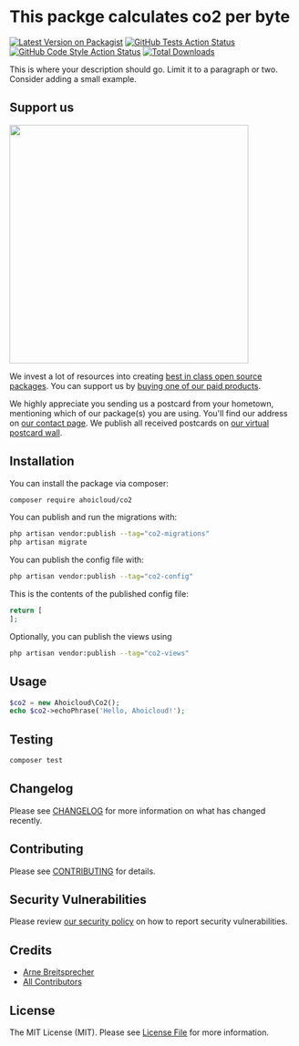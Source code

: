 # This packge calculates co2 per byte

[![Latest Version on Packagist](https://img.shields.io/packagist/v/ahoicloud/co2.svg?style=flat-square)](https://packagist.org/packages/ahoicloud/co2)
[![GitHub Tests Action Status](https://img.shields.io/github/actions/workflow/status/ahoicloud/co2/run-tests.yml?branch=main&label=tests&style=flat-square)](https://github.com/ahoicloud/co2/actions?query=workflow%3Arun-tests+branch%3Amain)
[![GitHub Code Style Action Status](https://img.shields.io/github/actions/workflow/status/ahoicloud/co2/fix-php-code-style-issues.yml?branch=main&label=code%20style&style=flat-square)](https://github.com/ahoicloud/co2/actions?query=workflow%3A"Fix+PHP+code+style+issues"+branch%3Amain)
[![Total Downloads](https://img.shields.io/packagist/dt/ahoicloud/co2.svg?style=flat-square)](https://packagist.org/packages/ahoicloud/co2)

This is where your description should go. Limit it to a paragraph or two. Consider adding a small example.

## Support us

[<img src="https://github-ads.s3.eu-central-1.amazonaws.com/co2.jpg?t=1" width="419px" />](https://spatie.be/github-ad-click/co2)

We invest a lot of resources into creating [best in class open source packages](https://spatie.be/open-source). You can support us by [buying one of our paid products](https://spatie.be/open-source/support-us).

We highly appreciate you sending us a postcard from your hometown, mentioning which of our package(s) you are using. You'll find our address on [our contact page](https://spatie.be/about-us). We publish all received postcards on [our virtual postcard wall](https://spatie.be/open-source/postcards).

## Installation

You can install the package via composer:

```bash
composer require ahoicloud/co2
```

You can publish and run the migrations with:

```bash
php artisan vendor:publish --tag="co2-migrations"
php artisan migrate
```

You can publish the config file with:

```bash
php artisan vendor:publish --tag="co2-config"
```

This is the contents of the published config file:

```php
return [
];
```

Optionally, you can publish the views using

```bash
php artisan vendor:publish --tag="co2-views"
```

## Usage

```php
$co2 = new Ahoicloud\Co2();
echo $co2->echoPhrase('Hello, Ahoicloud!');
```

## Testing

```bash
composer test
```

## Changelog

Please see [CHANGELOG](CHANGELOG.md) for more information on what has changed recently.

## Contributing

Please see [CONTRIBUTING](CONTRIBUTING.md) for details.

## Security Vulnerabilities

Please review [our security policy](../../security/policy) on how to report security vulnerabilities.

## Credits

- [Arne Breitsprecher](https://github.com/ahoicloud)
- [All Contributors](../../contributors)

## License

The MIT License (MIT). Please see [License File](LICENSE.md) for more information.
